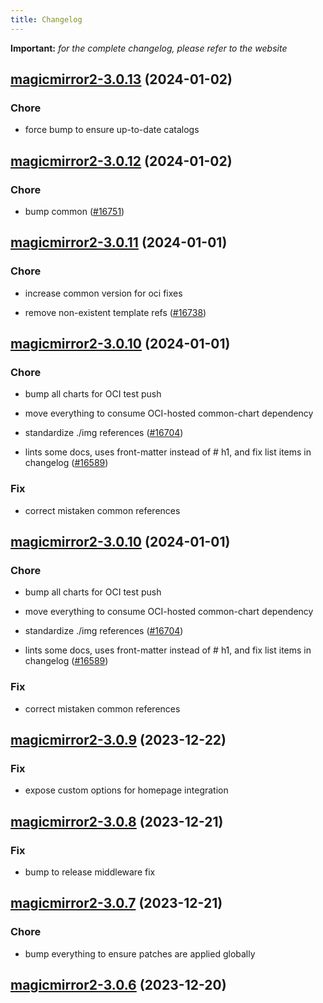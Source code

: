 ```yaml
---
title: Changelog
---
```


**Important:**
*for the complete changelog, please refer to the website*




## [magicmirror2-3.0.13](https://github.com/truecharts/charts/compare/magicmirror2-3.0.12...magicmirror2-3.0.13) (2024-01-02)

### Chore



- force bump to ensure up-to-date catalogs


## [magicmirror2-3.0.12](https://github.com/truecharts/charts/compare/magicmirror2-3.0.11...magicmirror2-3.0.12) (2024-01-02)

### Chore



- bump common ([#16751](https://github.com/truecharts/charts/issues/16751))


## [magicmirror2-3.0.11](https://github.com/truecharts/charts/compare/magicmirror2-3.0.10...magicmirror2-3.0.11) (2024-01-01)

### Chore



- increase common version for oci fixes

- remove non-existent template refs ([#16738](https://github.com/truecharts/charts/issues/16738))


## [magicmirror2-3.0.10](https://github.com/truecharts/charts/compare/magicmirror2-3.0.9...magicmirror2-3.0.10) (2024-01-01)

### Chore



- bump all charts for OCI test push

- move everything to consume OCI-hosted common-chart dependency

- standardize ./img references ([#16704](https://github.com/truecharts/charts/issues/16704))

- lints some docs, uses front-matter instead of # h1, and fix list items in changelog ([#16589](https://github.com/truecharts/charts/issues/16589))

### Fix



- correct mistaken common references


## [magicmirror2-3.0.10](https://github.com/truecharts/charts/compare/magicmirror2-3.0.9...magicmirror2-3.0.10) (2024-01-01)

### Chore



- bump all charts for OCI test push

- move everything to consume OCI-hosted common-chart dependency

- standardize ./img references ([#16704](https://github.com/truecharts/charts/issues/16704))

- lints some docs, uses front-matter instead of # h1, and fix list items in changelog ([#16589](https://github.com/truecharts/charts/issues/16589))

### Fix



- correct mistaken common references
## [magicmirror2-3.0.9](https://github.com/truecharts/charts/compare/magicmirror2-3.0.8...magicmirror2-3.0.9) (2023-12-22)

### Fix

- expose custom options for homepage integration

## [magicmirror2-3.0.8](https://github.com/truecharts/charts/compare/magicmirror2-3.0.7...magicmirror2-3.0.8) (2023-12-21)

### Fix

- bump to release middleware fix

## [magicmirror2-3.0.7](https://github.com/truecharts/charts/compare/magicmirror2-3.0.6...magicmirror2-3.0.7) (2023-12-21)

### Chore

- bump everything to ensure patches are applied globally

## [magicmirror2-3.0.6](https://github.com/truecharts/charts/compare/magicmirror2-3.0.5...magicmirror2-3.0.6) (2023-12-20)

